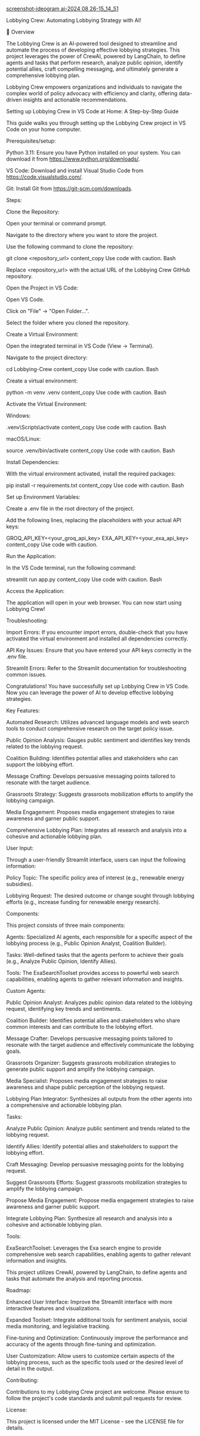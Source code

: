 [screenshot-ideogram ai-2024 08 26-15_14_51](https://github.com/user-attachments/assets/10987d91-1fcd-4991-bd00-e2f6b27ec292)

Lobbying Crew: Automating Lobbying Strategy with AI!

📖 Overview

The Lobbying Crew is an AI-powered tool designed to streamline and automate the process of developing effective lobbying strategies. This project leverages the power of CrewAI, powered by LangChain, to define agents and tasks that perform research, analyze public opinion, identify potential allies, craft compelling messaging, and ultimately generate a comprehensive lobbying plan.

Lobbying Crew empowers organizations and individuals to navigate the complex world of policy advocacy with efficiency and clarity, offering data-driven insights and actionable recommendations.

Setting up Lobbying Crew in VS Code at Home: A Step-by-Step Guide

This guide walks you through setting up the Lobbying Crew project in VS Code on your home computer.

Prerequisites/setup:

Python 3.11: Ensure you have Python installed on your system. You can download it from https://www.python.org/downloads/.

VS Code: Download and install Visual Studio Code from https://code.visualstudio.com/.

Git: Install Git from https://git-scm.com/downloads.

Steps:

Clone the Repository:

Open your terminal or command prompt.

Navigate to the directory where you want to store the project.

Use the following command to clone the repository:

git clone <repository_url>
content_copy
Use code with caution.
Bash

Replace <repository_url> with the actual URL of the Lobbying Crew GitHub repository.

Open the Project in VS Code:

Open VS Code.

Click on "File" -> "Open Folder...".

Select the folder where you cloned the repository.

Create a Virtual Environment:

Open the integrated terminal in VS Code (View -> Terminal).

Navigate to the project directory:

cd Lobbying-Crew
content_copy
Use code with caution.
Bash

Create a virtual environment:

python -m venv .venv
content_copy
Use code with caution.
Bash

Activate the Virtual Environment:

Windows:

.venv\Scripts\activate
content_copy
Use code with caution.
Bash

macOS/Linux:

source .venv/bin/activate
content_copy
Use code with caution.
Bash

Install Dependencies:

With the virtual environment activated, install the required packages:

pip install -r requirements.txt
content_copy
Use code with caution.
Bash

Set up Environment Variables:

Create a .env file in the root directory of the project.

Add the following lines, replacing the placeholders with your actual API keys:

GROQ_API_KEY=<your_groq_api_key>
EXA_API_KEY=<your_exa_api_key>
content_copy
Use code with caution.

Run the Application:

In the VS Code terminal, run the following command:

streamlit run app.py
content_copy
Use code with caution.
Bash

Access the Application:

The application will open in your web browser. You can now start using Lobbying Crew!

Troubleshooting:

Import Errors: If you encounter import errors, double-check that you have activated the virtual environment and installed all dependencies correctly.

API Key Issues: Ensure that you have entered your API keys correctly in the .env file.

Streamlit Errors: Refer to the Streamlit documentation for troubleshooting common issues.

Congratulations! You have successfully set up Lobbying Crew in VS Code. Now you can leverage the power of AI to develop effective lobbying strategies.

Key Features:

Automated Research: Utilizes advanced language models and web search tools to conduct comprehensive research on the target policy issue.

Public Opinion Analysis: Gauges public sentiment and identifies key trends related to the lobbying request.

Coalition Building: Identifies potential allies and stakeholders who can support the lobbying effort.

Message Crafting: Develops persuasive messaging points tailored to resonate with the target audience.

Grassroots Strategy: Suggests grassroots mobilization efforts to amplify the lobbying campaign.

Media Engagement: Proposes media engagement strategies to raise awareness and garner public support.

Comprehensive Lobbying Plan: Integrates all research and analysis into a cohesive and actionable lobbying plan.

User Input:

Through a user-friendly Streamlit interface, users can input the following information:

Policy Topic: The specific policy area of interest (e.g., renewable energy subsidies).

Lobbying Request: The desired outcome or change sought through lobbying efforts (e.g., increase funding for renewable energy research).

Components:

This project consists of three main components:

Agents: Specialized AI agents, each responsible for a specific aspect of the lobbying process (e.g., Public Opinion Analyst, Coalition Builder).

Tasks: Well-defined tasks that the agents perform to achieve their goals (e.g., Analyze Public Opinion, Identify Allies).

Tools: The ExaSearchToolset provides access to powerful web search capabilities, enabling agents to gather relevant information and insights.

Custom Agents:

Public Opinion Analyst: Analyzes public opinion data related to the lobbying request, identifying key trends and sentiments.

Coalition Builder: Identifies potential allies and stakeholders who share common interests and can contribute to the lobbying effort.

Message Crafter: Develops persuasive messaging points tailored to resonate with the target audience and effectively communicate the lobbying goals.

Grassroots Organizer: Suggests grassroots mobilization strategies to generate public support and amplify the lobbying campaign.

Media Specialist: Proposes media engagement strategies to raise awareness and shape public perception of the lobbying request.

Lobbying Plan Integrator: Synthesizes all outputs from the other agents into a comprehensive and actionable lobbying plan.

Tasks:

Analyze Public Opinion: Analyze public sentiment and trends related to the lobbying request.

Identify Allies: Identify potential allies and stakeholders to support the lobbying effort.

Craft Messaging: Develop persuasive messaging points for the lobbying request.

Suggest Grassroots Efforts: Suggest grassroots mobilization strategies to amplify the lobbying campaign.

Propose Media Engagement: Propose media engagement strategies to raise awareness and garner public support.

Integrate Lobbying Plan: Synthesize all research and analysis into a cohesive and actionable lobbying plan.

Tools:

ExaSearchToolset: Leverages the Exa search engine to provide comprehensive web search capabilities, enabling agents to gather relevant information and insights.

This project utilizes CrewAI, powered by LangChain, to define agents and tasks that automate the analysis and reporting process.

Roadmap:

Enhanced User Interface: Improve the Streamlit interface with more interactive features and visualizations.

Expanded Toolset: Integrate additional tools for sentiment analysis, social media monitoring, and legislative tracking.

Fine-tuning and Optimization: Continuously improve the performance and accuracy of the agents through fine-tuning and optimization.

User Customization: Allow users to customize certain aspects of the lobbying process, such as the specific tools used or the desired level of detail in the output.

Contributing:

Contributions to my Lobbying Crew project are welcome. Please ensure to follow the project's code standards and submit pull requests for review.

License:

This project is licensed under the MIT License - see the LICENSE file for details.
